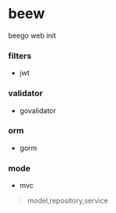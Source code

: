 # beew
beego web init

### filters
- jwt

### validator
- govalidator

### orm
- gorm

### mode
- mvc
> model,repository,service
